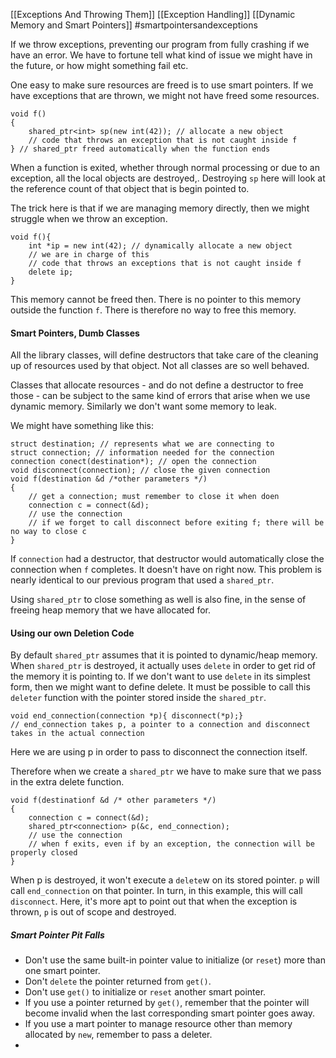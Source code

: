 [[Exceptions And Throwing Them]] [[Exception Handling]] [[Dynamic Memory and Smart Pointers]]
#smartpointersandexceptions

If we throw exceptions, preventing our program from fully crashing if we have an error. We have to fortune tell what kind of issue we might have in the future, or how might something fail etc. 

One easy to make sure resources are freed is to use smart pointers. 
If we have exceptions that are thrown, we might not have freed some resources. 

```
void f()
{ 
	shared_ptr<int> sp(new int(42)); // allocate a new object
	// code that throws an exception that is not caught inside f
} // shared_ptr freed automatically when the function ends
```
When a function is exited, whether through normal processing or due to an exception, all the local objects are destroyed,. 
Destroying `sp` here will look at the reference count of that object that is begin pointed to. 

The trick here is that if we are managing memory directly, then we might struggle when we throw an exception. 
```
void f(){ 
	int *ip = new int(42); // dynamically allocate a new object
	// we are in charge of this
	// code that throws an exceptions that is not caught inside f
	delete ip;
}
```
This memory cannot be freed then. 
There is no pointer to this memory outside the function `f`. There is therefore no way to free this memory. 

#### Smart Pointers, Dumb Classes
All the library classes, will define destructors that take care of the cleaning up of resources used by that object. 
Not all classes are so well behaved. 

Classes that allocate resources - and do not define a destructor to free those - can be subject to the same kind of errors that arise when we use dynamic memory. 
Similarly we don't want some memory to leak. 

We might have something like this: 
```
struct destination; // represents what we are connecting to
struct connection; // information needed for the connection
connection conect(destination*); // open the connection
void disconnect(connection); // close the given connection
void f(destination &d /*other parameters */)
{ 
	// get a connection; must remember to close it when doen
	connection c = connect(&d);
	// use the connection
	// if we forget to call disconnect before exiting f; there will be no way to close c
}
```

If `connection` had a destructor, that destructor would automatically close the connection when `f` completes. 
It doesn't have on right now. 
This problem is nearly identical to our previous program that used a `shared_ptr`. 

Using `shared_ptr` to close something as well is also fine, in the sense of freeing heap memory that we have allocated for. 

#### Using our own Deletion Code
By default `shared_ptr` assumes that it is pointed to dynamic/heap memory. 
When `shared_ptr` is destroyed, it actually uses `delete` in order to get rid of the memory it is pointing to. 
If we don't want to use `delete` in its simplest form, then we might want to define delete. It must be possible to call this `deleter` function with the pointer stored inside the `shared_ptr`. 

```
void end_connection(connection *p){ disconnect(*p);}
// end_connection takes p, a pointer to a connection and disconnect takes in the actual connection
```
Here we are using p in order to pass to disconnect the connection itself. 

Therefore when we create a `shared_ptr` we have to make sure that we pass in the extra delete function. 

```
void f(destinationf &d /* other parameters */)
{ 
	connection c = connect(&d);
	shared_ptr<connection> p(&c, end_connection);
	// use the connection
	// when f exits, even if by an exception, the connection will be properly closed
}
```

When p is destroyed, it won't execute a `delete`w on its stored pointer. 
`p` will call `end_connection` on that pointer. 
In turn, in this example, this will call `disconnect`. 
Here, it's more apt to point out that when the exception is thrown, `p` is out of scope and destroyed. 

##### Smart Pointer Pit Falls
- Don't use the same built-in pointer value to initialize (or `reset`) more than one smart pointer.
- Don't `delete` the pointer returned from `get()`.
- Don't use `get()` to initialize or `reset` another smart pointer. 
- If you use a pointer returned by `get()`, remember that the pointer will become invalid when the last corresponding smart pointer goes away.
- If you use a mart pointer to manage resource other than memory allocated by `new`, remember to pass a deleter. 
- 